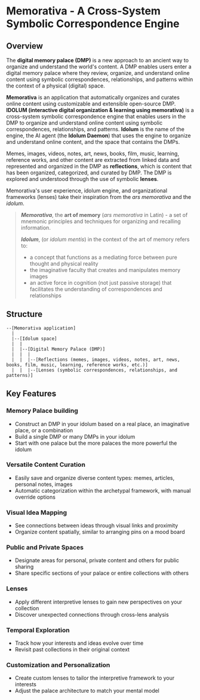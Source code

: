 # Memorativa - A Cross-System Symbolic Correspondence Engine

## Overview

The **digital memory palace (DMP)** is a new approach to an ancient way to organize and understand the world's content. A DMP enables users enter a digital memory palace where they review, organize, and understand online content using symbolic correspondences, relationships, and patterns within the context of a physical (digital) space.

**Memorativa** is an application that automatically organizes and curates online content using customizable and extensible open-source DMP. **IDOLUM (interactive digital organization & learning using memorativa)** is a cross-system symbolic correspondence engine that enables users in the DMP to organize and understand online content using symbolic correspondences, relationships, and patterns. **Idolum** is the name of the engine, the AI agent (the **Idolum Daemon**) that uses the engine to organize and understand online content, and the space that contains the DMPs.

Memes, images, videos, notes, art, news, books, film, music, learning, reference works, and other content are extracted from linked data and represented and organized in the DMP as **reflections**, which is content that has been organized, categorized, and curated by DMP. The DMP is explored and understood through the use of symbolic **lenses**.

Memorativa's user experience, idolum engine, and organizational frameworks (lenses) take their inspiration from the *ars memorativa* and the *idolum*.

> ***Memorativa***,
> the **art of memory** (*ars memorativa* in Latin) - a set of mnemonic principles and techniques for organizing and recalling information.
>
> ***Idolum***, (or *idolum mentis*) in the context of the art of memory refers to:
>
> - a concept that functions as a mediating force between pure thought and physical reality
> - the imaginative faculty that creates and manipulates memory images
> - an active force in cognition (not just passive storage) that facilitates the understanding of correspondences and relationships

## Structure

```
--[Memorativa application]
  |
  |--[Idolum space]
  |  |
  |  |--[Digital Memory Palace (DMP)]
  |  |  |
  |  |  |--[Reflections (memes, images, videos, notes, art, news, books, film, music, learning, reference works, etc.)]
  |  |  |--[Lenses (symbolic correspondences, relationships, and patterns)]
```

## Key Features

### Memory Palace building

- Construct an DMP in your idolum based on a real place, an imaginative place, or a combination
- Build a single DMP or many DMPs in your idolum
- Start with one palace but the more palaces the more powerful the idolum

### Versatile Content Curation

- Easily save and organize diverse content types: memes, articles, personal notes, images
- Automatic categorization within the archetypal framework, with manual override options

### Visual Idea Mapping

- See connections between ideas through visual links and proximity
- Organize content spatially, similar to arranging pins on a mood board

### Public and Private Spaces

- Designate areas for personal, private content and others for public sharing
- Share specific sections of your palace or entire collections with others

### Lenses

- Apply different interpretive lenses to gain new perspectives on your collection
- Discover unexpected connections through cross-lens analysis

### Temporal Exploration

- Track how your interests and ideas evolve over time
- Revisit past collections in their original context

### Customization and Personalization

- Create custom lenses to tailor the interpretive framework to your interests
- Adjust the palace architecture to match your mental model
